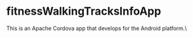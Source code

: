 # fitnessWalkingTracksInfoApp
This is an Apache Cordova app that develops for the Android platform.\
